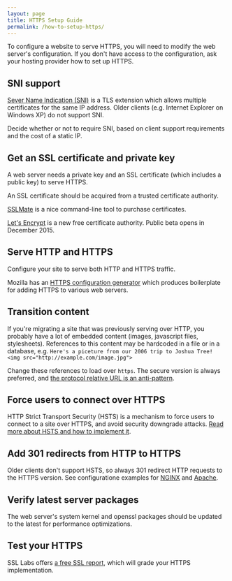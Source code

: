 ```yaml
---
layout: page
title: HTTPS Setup Guide
permalink: /how-to-setup-https/
---
```


To configure a website to serve HTTPS, you will need to modify the web server's configuration. If you don't have access to the configuration, ask your hosting provider how to set up HTTPS.

## SNI support

[Sever Name Indication (SNI)](https://en.wikipedia.org/wiki/Server_Name_Indication) is a TLS extension which allows multiple certificates for the same IP address. Older clients (e.g. Internet Explorer on Windows XP) do not support SNI.

Decide whether or not to require SNI, based on client support requirements and the cost of a static IP.

## Get an SSL certificate and private key

A web server needs a private key and an SSL certificate (which includes a public key) to serve HTTPS.

An SSL certificate should be acquired from a trusted certificate authority.

[SSLMate](https://sslmate.com/) is a nice command-line tool to purchase certificates.

[Let's Encrypt](https://letsencrypt.com) is a new free certificate authority. Public beta opens in December 2015.

## Serve HTTP and HTTPS

Configure your site to serve both HTTP and HTTPS traffic.

Mozilla has an [HTTPS configuration generator](https://mozilla.github.io/server-side-tls/ssl-config-generator/) which produces boilerplate for adding HTTPS to various web servers.

## Transition content

If you're migrating a site that was previously serving over HTTP, you probably have a lot of embedded content (images, javascript files, stylesheets). References to this content may be hardcoded in a file or in a database, e.g. `Here's a piceture from our 2006 trip to Joshua Tree! <img src="http://example.com/image.jpg">`

Change these references to load over `https`. The secure version is always preferred, and [the protocol relative URL is an anti-pattern](http://www.paulirish.com/2010/the-protocol-relative-url/).

## Force users to connect over HTTPS

HTTP Strict Transport Security (HSTS) is a mechanism to force users to connect to a site over HTTPS, and avoid security downgrade attacks. [Read more about HSTS and how to implement it](https://https.cio.gov/hsts/).

## Add 301 redirects from HTTP to HTTPS

Older clients don't support HSTS, so always 301 redirect HTTP requests to the HTTPS version. See configuratione examples for [NGINX](http://serverfault.com/a/337893) and [Apache](https://www.sslshopper.com/apache-redirect-http-to-https.html).

## Verify latest server packages

The web server's system kernel and openssl packages should be updated to the latest for performance optimizations.

## Test your HTTPS

SSL Labs offers [a free SSL report](https://www.ssllabs.com/ssltest/), which will grade your HTTPS implementation.